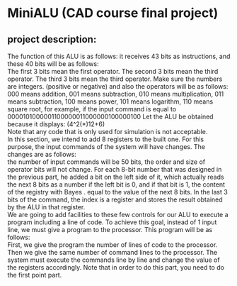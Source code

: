 # MiniALU (CAD course final project)
## project description:
The function of this ALU is as follows: it receives 43 bits as instructions, and these 40 bits will be as follows:
</br>
The first 3 bits mean the first operator. The second 3 bits mean the third operator. The third 3 bits mean the third operator. Make sure the numbers are integers. (positive or negative) and also the operators will be as follows: 
</br>
000 means addition, 001 means subtraction, 010 means multiplication, 011 means subtraction, 100 means power, 101 means logarithm, 110 means square root, for example, if the input command is equal to 0000101000001100000011000000100000100 Let the ALU be obtained because it displays: (4^2(*)12+6) 
</br>
Note that any code that is only used for simulation is not acceptable.
</br>
In this section, we intend to add 8 registers to the built one. For this purpose, the input commands of the system will have changes. The changes are as follows: 
</br>
the number of input commands will be 50 bits, the order and size of operator bits will not change.
For each 8-bit number that was designed in the previous part, he added a bit on the left side of it, which actually reads the next 8 bits as a number if the left bit is 0, and if that bit is 1, the content of the registry with Bayes . equal to the value of the next 8 bits. In the last 3 bits of the command, the index is a register and stores the result obtained by the ALU in that register.
</br>
We are going to add facilities to these few controls for our ALU to execute a program including a line of code. To achieve this goal, instead of 1 input line, we must give a program to the processor. This program will be as follows:
</br>
First, we give the program the number of lines of code to the processor. Then we give the same number of command lines to the processor. The system must execute the commands line by line and change the value of the registers accordingly. Note that in order to do this part, you need to do the first point part.
